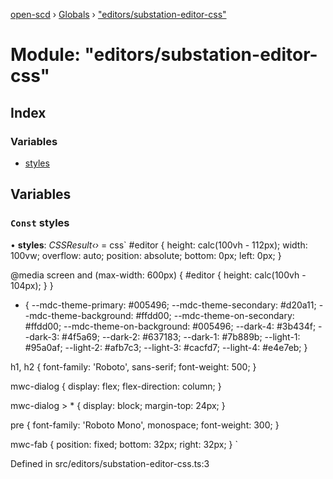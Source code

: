 [open-scd](../README.md) › [Globals](../globals.md) › ["editors/substation-editor-css"](_editors_substation_editor_css_.md)

# Module: "editors/substation-editor-css"

## Index

### Variables

* [styles](_editors_substation_editor_css_.md#const-styles)

## Variables

### `Const` styles

• **styles**: *CSSResult‹›* = css`
  #editor {
    height: calc(100vh - 112px);
    width: 100vw;
    overflow: auto;
    position: absolute;
    bottom: 0px;
    left: 0px;
  }

  @media screen and (max-width: 600px) {
    #editor {
      height: calc(100vh - 104px);
    }
  }

  * {
    --mdc-theme-primary: #005496;
    --mdc-theme-secondary: #d20a11;
    --mdc-theme-background: #ffdd00;
    --mdc-theme-on-secondary: #ffdd00;
    --mdc-theme-on-background: #005496;
    --dark-4: #3b434f;
    --dark-3: #4f5a69;
    --dark-2: #637183;
    --dark-1: #7b889b;
    --light-1: #95a0af;
    --light-2: #afb7c3;
    --light-3: #cacfd7;
    --light-4: #e4e7eb;
  }

  h1,
  h2 {
    font-family: 'Roboto', sans-serif;
    font-weight: 500;
  }

  mwc-dialog {
    display: flex;
    flex-direction: column;
  }

  mwc-dialog > * {
    display: block;
    margin-top: 24px;
  }

  pre {
    font-family: 'Roboto Mono', monospace;
    font-weight: 300;
  }

  mwc-fab {
    position: fixed;
    bottom: 32px;
    right: 32px;
  }
`

Defined in src/editors/substation-editor-css.ts:3
